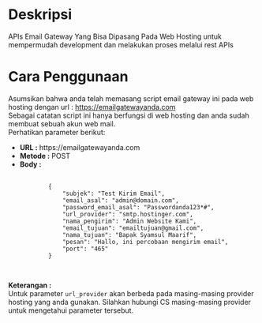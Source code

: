 # Deskripsi
APIs Email Gateway Yang Bisa Dipasang Pada Web Hosting untuk mempermudah development dan melakukan proses melalui rest APIs
# Cara Penggunaan
Asumsikan bahwa anda telah memasang script email gateway ini pada web hosting dengan url : https://emailgatewayanda.com <br>
Sebagai catatan script ini hanya berfungsi di web hosting dan anda sudah membuat sebuah akun web mail.<br>
Perhatikan parameter berikut:<br>
<ul>
  <li><b>URL :</b> https://emailgatewayanda.com</li>
  <li><b>Metode :</b> POST</li>
  <li>
    <b>Body :</b>
    <pre>
      <code>
        {
        	"subjek": "Test Kirim Email",
        	"email_asal": "admin@domain.com",
        	"password_email_asal": "Passwordanda123*#",
        	"url_provider": "smtp.hostinger.com",
        	"nama_pengirim": "Admin Website Kami",
        	"email_tujuan": "emailtujuan@gmail.com",
        	"nama_tujuan": "Bapak Syamsul Maarif",
        	"pesan": "Hallo, ini percobaan mengirim email",
        	"port": "465"
        }
      </code>
    </pre>
  </li>
</ul>
<p>
  <b>Keterangan :</b><br>
  Untuk parameter <code>url_provider</code> akan berbeda pada masing-masing provider hosting yang anda gunakan. Silahkan hubungi CS masing-masing provider untuk mengetahui parameter tersebut.
</p>
